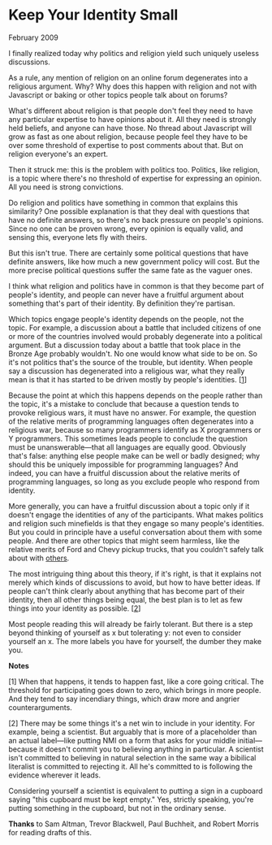 # Keep Your Identity Small

February 2009  
  
I finally realized today why politics and religion yield such
uniquely useless discussions.  
  
As a rule, any mention of religion on an online forum degenerates
into a religious argument. Why? Why does this happen with religion
and not with Javascript or baking or other topics people talk about
on forums?  
  
What's different about religion is that people don't feel they need
to have any particular expertise to have opinions about
it. All they need is strongly held beliefs, and anyone can have
those. No thread about Javascript will grow as fast as one about
religion, because people feel they have to be over some threshold
of expertise to post comments about that. But on religion everyone's
an expert.  
  
Then it struck me: this is the problem with politics too. Politics,
like religion, is a topic where there's no threshold of expertise
for expressing an opinion. All you need is strong convictions.  
  
Do religion and politics have something in common that explains
this similarity? One possible explanation is that they deal with
questions that have no definite answers, so there's no back pressure
on people's opinions. Since no one can be proven wrong, every
opinion is equally valid, and sensing this, everyone lets fly with
theirs.  
  
But this isn't true. There are certainly some political questions
that have definite answers, like how much a new government policy
will cost. But the more precise political questions suffer the
same fate as the vaguer ones.  
  
I think what religion and politics have in common is that they
become part of people's identity, and people can never have a
fruitful argument about something that's part of their identity.
By definition they're partisan.  
  
Which topics engage people's identity depends on the people, not
the topic. For example, a discussion about a battle that included
citizens of one or more of the countries involved would probably
degenerate into a political argument. But a discussion today about
a battle that took place in the Bronze Age probably wouldn't. No
one would know what side to be on. So it's not politics that's the
source of the trouble, but identity. When people say a discussion
has degenerated into a religious war, what they really mean is that
it has started to be driven mostly by people's identities.
[[1](#f1n)]  
  
Because the point at which this happens depends on the people rather
than the topic, it's a mistake to conclude that because a question
tends to provoke religious wars, it must have no answer. For example,
the question of the relative merits of programming languages often
degenerates into a religious war, because so many programmers
identify as X programmers or Y programmers. This sometimes leads
people to conclude the question must be unanswerable—that all
languages are equally good. Obviously that's false: anything else
people make can be well or badly designed; why should this be
uniquely impossible for programming languages? And indeed, you can
have a fruitful discussion about the relative merits of programming
languages, so long as you exclude people who respond from identity.  
  
More generally, you can have a fruitful discussion about a topic
only if it doesn't engage the identities of any of the
participants. What makes politics and religion such minefields is
that they engage so many people's identities. But you could in
principle have a useful conversation about them with some people.
And there are other topics that might seem harmless, like the
relative merits of Ford and Chevy pickup trucks, that you couldn't
safely talk about with [others](http://www.theledger.com/apps/pbcs.dll/article?AID=/20060418/NEWS/604180378/1039).  
  
The most intriguing thing about this theory, if it's right, is that
it explains not merely which kinds of discussions to avoid, but how
to have better ideas. If people can't think clearly about anything
that has become part of their identity, then all other things being
equal, the best plan is to let as few things into your identity as
possible. 
[[2](#f2n)]  
  
Most people reading this will already be fairly tolerant. But there
is a step beyond thinking of yourself as x but tolerating y: not
even to consider yourself an x. The more labels you have for
yourself, the dumber they make you.  
  
  
  
  
  
  
  
**Notes**  
  
[1]
When that happens, it tends to happen fast, like a core going
critical. The threshold for participating goes down to zero, which
brings in more people. And they tend to say incendiary things,
which draw more and angrier counterarguments.  
  
[2]
There may be some things it's a net win to include in your
identity. For example, being a scientist. But arguably that is
more of a placeholder than an actual label—like putting NMI on a
form that asks for your middle initial—because it doesn't commit
you to believing anything in particular. A scientist isn't committed
to believing in natural selection in the same way a bibilical
literalist is committed to rejecting it. All he's committed to is
following the evidence wherever it leads.  
  
Considering yourself a scientist is equivalent to putting a sign
in a cupboard saying "this cupboard must be kept empty." Yes,
strictly speaking, you're putting something in the cupboard, but
not in the ordinary sense.  
  
**Thanks** to Sam Altman, Trevor Blackwell, Paul Buchheit, and Robert
Morris for reading drafts of this.  
  
